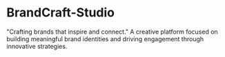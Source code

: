 # BrandCraft-Studio
"Crafting brands that inspire and connect." A creative platform focused on building meaningful brand identities and driving engagement through innovative strategies.
